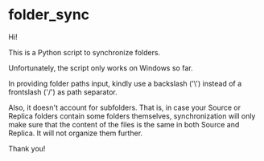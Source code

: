 # folder_sync

Hi!

This is a Python script to synchronize folders.

Unfortunately, the script only works on Windows so far.

In providing folder paths input, kindly use a backslash ('\\')
instead of a frontslash ('/') as path separator.

Also, it doesn't account for subfolders. That is, in case your
Source or Replica folders contain some folders themselves, 
synchronization will only make sure that the content of the files
is the same in both Source and Replica. It will not organize them further.

Thank you!

